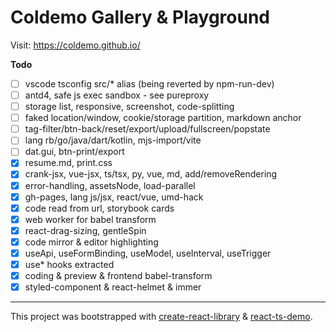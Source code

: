 # Coldemo Gallery & Playground

Visit: https://coldemo.github.io/

**Todo**

- [ ] vscode tsconfig src/\* alias (being reverted by npm-run-dev)
- [ ] antd4, safe js exec sandbox - see pureproxy
- [ ] storage list, responsive, screenshot, code-splitting
- [ ] faked location/window, cookie/storage partition, markdown anchor
- [ ] tag-filter/btn-back/reset/export/upload/fullscreen/popstate
- [ ] lang rb/go/java/dart/kotlin, mjs-import/vite
- [ ] dat.gui, btn-print/export
- [x] resume.md, print.css
- [x] crank-jsx, vue-jsx, ts/tsx, py, vue, md, add/removeRendering
- [x] error-handling, assetsNode, load-parallel
- [x] gh-pages, lang js/jsx, react/vue, umd-hack
- [x] code read from url, storybook cards
- [x] web worker for babel transform
- [x] react-drag-sizing, gentleSpin
- [x] code mirror & editor highlighting
- [x] useApi, useFormBinding, useModel, useInterval, useTrigger
- [x] use\* hooks extracted
- [x] coding & preview & frontend babel-transform
- [x] styled-component & react-helmet & immer

---

This project was bootstrapped with [create-react-library](https://github.com/transitive-bullshit/create-react-library) & [react-ts-demo](https://github.com/fritx/react-ts-demo).
